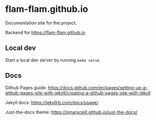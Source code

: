 # flam-flam.github.io

Documentation site for the project.

Backend for https://flam-flam.github.io

## Local dev

Start a local dev server by running `make serve`

## Docs

Github Pages guide:
https://docs.github.com/en/pages/setting-up-a-github-pages-site-with-jekyll/creating-a-github-pages-site-with-jekyll

Jekyll docs:
https://jekyllrb.com/docs/usage/

Just-the-docs theme:
https://pmarsceill.github.io/just-the-docs/
